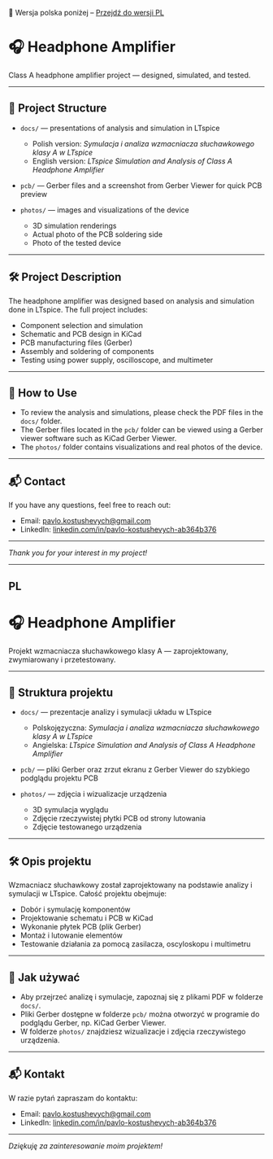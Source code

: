 📄 Wersja polska poniżej – [Przejdź do wersji PL](#pl)

# 🎧 Headphone Amplifier

Class A headphone amplifier project — designed, simulated, and tested.

---

## 📂 Project Structure

- `docs/` — presentations of analysis and simulation in LTspice  
  - Polish version: *Symulacja i analiza wzmacniacza słuchawkowego klasy A w LTspice*  
  - English version: *LTspice Simulation and Analysis of Class A Headphone Amplifier*  

- `pcb/` — Gerber files and a screenshot from Gerber Viewer for quick PCB preview  

- `photos/` — images and visualizations of the device  
  - 3D simulation renderings  
  - Actual photo of the PCB soldering side  
  - Photo of the tested device  

---

## 🛠️ Project Description

The headphone amplifier was designed based on analysis and simulation done in LTspice. The full project includes:  
- Component selection and simulation  
- Schematic and PCB design in KiCad  
- PCB manufacturing files (Gerber)  
- Assembly and soldering of components  
- Testing using power supply, oscilloscope, and multimeter  

---

## 📁 How to Use

- To review the analysis and simulations, please check the PDF files in the `docs/` folder.  
- The Gerber files located in the `pcb/` folder can be viewed using a Gerber viewer software such as KiCad Gerber Viewer.  
- The `photos/` folder contains visualizations and real photos of the device.  

---

## 📬 Contact

If you have any questions, feel free to reach out:  
- Email: pavlo.kostushevych@gmail.com  
- LinkedIn: [linkedin.com/in/pavlo-kostushevych-ab364b376](https://www.linkedin.com/in/pavlo-kostushevych-ab364b376/)

---

*Thank you for your interest in my project!*

---
## PL

# 🎧 Headphone Amplifier

Projekt wzmacniacza słuchawkowego klasy A — zaprojektowany, zwymiarowany i przetestowany.

---

## 📂 Struktura projektu

- `docs/` — prezentacje analizy i symulacji układu w LTspice  
  - Polskojęzyczna: *Symulacja i analiza wzmacniacza słuchawkowego klasy A w LTspice*  
  - Angielska: *LTspice Simulation and Analysis of Class A Headphone Amplifier*  

- `pcb/` — pliki Gerber oraz zrzut ekranu z Gerber Viewer do szybkiego podglądu projektu PCB  

- `photos/` — zdjęcia i wizualizacje urządzenia  
  - 3D symulacja wyglądu  
  - Zdjęcie rzeczywistej płytki PCB od strony lutowania  
  - Zdjęcie testowanego urządzenia  

---

## 🛠️ Opis projektu

Wzmacniacz słuchawkowy został zaprojektowany na podstawie analizy i symulacji w LTspice. Całość projektu obejmuje:  
- Dobór i symulację komponentów  
- Projektowanie schematu i PCB w KiCad  
- Wykonanie płytek PCB (plik Gerber)  
- Montaż i lutowanie elementów  
- Testowanie działania za pomocą zasilacza, oscyloskopu i multimetru  

---

## 📁 Jak używać

- Aby przejrzeć analizę i symulacje, zapoznaj się z plikami PDF w folderze `docs/`.  
- Pliki Gerber dostępne w folderze `pcb/` można otworzyć w programie do podglądu Gerber, np. KiCad Gerber Viewer.  
- W folderze `photos/` znajdziesz wizualizacje i zdjęcia rzeczywistego urządzenia.  

---

## 📬 Kontakt

W razie pytań zapraszam do kontaktu:  
- Email: pavlo.kostushevych@gmail.com  
- LinkedIn: [linkedin.com/in/pavlo-kostushevych-ab364b376](https://www.linkedin.com/in/pavlo-kostushevych-ab364b376/)

---

*Dziękuję za zainteresowanie moim projektem!*

